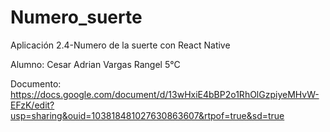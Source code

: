 # Numero_suerte
Aplicación 2.4-Numero de la suerte con React Native

Alumno: Cesar Adrian Vargas Rangel 5°C

Documento: https://docs.google.com/document/d/13wHxiE4bBP2o1RhOlGzpiyeMHvW-EFzK/edit?usp=sharing&ouid=103818481027630863607&rtpof=true&sd=true
